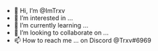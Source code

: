 - 👋 Hi, I’m @ImTrxv
- 👀 I’m interested in ...
- 🌱 I’m currently learning ...
- 💞️ I’m looking to collaborate on ...
- 📫 How to reach me ... on Discord @Trxv#6969

<!---
ImTrxv/ImTrxv is a ✨ special ✨ repository because its `README.md` (this file) appears on your GitHub profile.
You can click the Preview link to take a look at your changes.
--->
